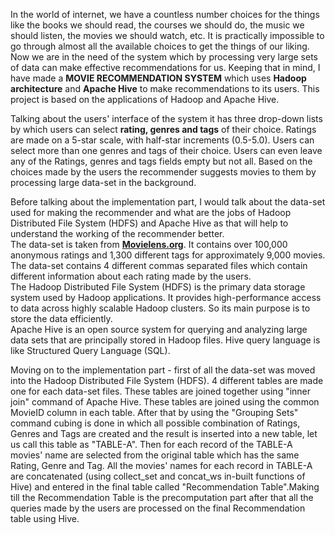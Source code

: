 In the world of internet, we have a countless number choices for the things like the books we should read, the courses we should do, the music we should listen, the movies we should watch, etc. It is practically impossible to go through almost all the available choices to get the things of our liking. 
Now we are in the need of the system which by processing very large sets of data can make effective recommendations for us. 
Keeping that in mind, I have made a <b>MOVIE RECOMMENDATION SYSTEM</b> which uses <b>Hadoop architecture</b> and <b>Apache Hive</b> to make recommendations to its users.
This project is based on the applications of Hadoop and Apache Hive.

Talking about the users' interface of the system it has three drop-down lists by which users can select <b>rating, genres and tags</b> of their choice. Ratings are made on a 5-star scale, with half-star increments (0.5-5.0). Users can select more than one genres and tags of their choice. Users can even leave any of the Ratings, genres and tags fields empty but not all. Based on the choices made by the users the recommender suggests movies to them by processing large data-set in the background. 

Before talking about the implementation part, I would talk about the data-set used for making the recommender and what are the jobs of Hadoop Distributed File System (HDFS) and Apache Hive as that will help to understand the working of the recommender better.</br>
The data-set is taken from <b><a href="https://grouplens.org/datasets/movielens/">Movielens.org</b></a>. It contains over 100,000 anonymous ratings and 1,300 different tags for approximately 9,000 movies. The data-set contains 4 different commas separated files which contain different information about each rating made by the users.</br>
The Hadoop Distributed File System (HDFS) is the primary data storage system used by Hadoop applications. It provides high-performance access to data across highly scalable Hadoop clusters. So its main purpose is to store the data efficiently.</br>
Apache Hive is an open source system for querying and analyzing large data sets that are principally stored in Hadoop files. Hive query language is like Structured Query Language (SQL).

Moving on to the implementation part - 
first of all the data-set was moved into the Hadoop Distributed File System (HDFS). 4 different tables are made one for each data-set files. These tables are joined together using "inner join" command of Apache Hive. These tables are joined using the common MovieID column in each table. After that by using the "Grouping Sets" command cubing is done in which all possible combination of Ratings, Genres and Tags are created and the result is inserted into a new table, let us call this table as "TABLE-A". Then for each record of the TABLE-A movies' name are selected from the original table which has the same Rating, Genre and Tag. All the movies' names for each record in TABLE-A are concatenated (using collect_set and concat_ws in-built functions of Hive) and entered in the final table called "Recommendation Table".Making till the Recommendation Table is the precomputation part after that all the queries made by the users are processed on the final Recommendation table using Hive. 
